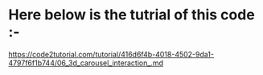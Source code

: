 # Here below is the tutrial of this code :-

https://code2tutorial.com/tutorial/416d6f4b-4018-4502-9da1-4797f6f1b744/06_3d_carousel_interaction_.md
